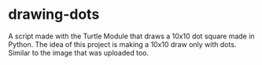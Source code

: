 # drawing-dots
A script made with the Turtle Module that draws a 10x10 dot square made in Python.
The idea of this project is making a 10x10 draw only with dots.
Similar to the image that was uploaded too.

